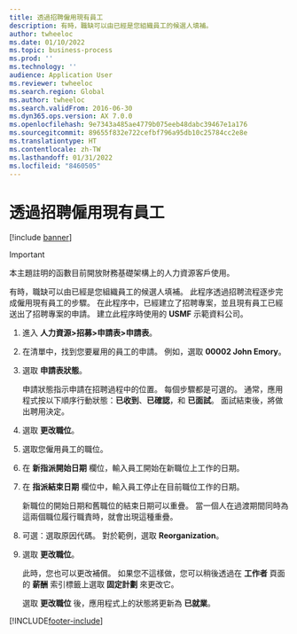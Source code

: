 ```yaml
---
title: 透過招聘僱用現有員工
description: 有時，職缺可以由已經是您組織員工的候選人填補。
author: twheeloc
ms.date: 01/10/2022
ms.topic: business-process
ms.prod: ''
ms.technology: ''
audience: Application User
ms.reviewer: twheeloc
ms.search.region: Global
ms.author: twheeloc
ms.search.validFrom: 2016-06-30
ms.dyn365.ops.version: AX 7.0.0
ms.openlocfilehash: 9e7343a485ae4779b075eeb48dabc39467e1a176
ms.sourcegitcommit: 89655f832e722cefbf796a95db10c25784cc2e8e
ms.translationtype: HT
ms.contentlocale: zh-TW
ms.lasthandoff: 01/31/2022
ms.locfileid: "8460505"
---
```

# <a name="hire-existing-employees-through-recruitment"></a>透過招聘僱用現有員工

[!include [banner](../../includes/banner.md)]

> [!IMPORTANT]
> 本主題註明的函數目前開放財務基礎架構上的人力資源客戶使用。  


有時，職缺可以由已經是您組織員工的候選人填補。 此程序透過招聘流程逐步完成僱用現有員工的步驟。 在此程序中，已經建立了招聘專案，並且現有員工已經送出了招聘專案的申請。 建立此程序時使用的 **USMF** 示範資料公司。

1. 進入 **人力資源\>招募\>申請表\>申請表**。
2. 在清單中，找到您要雇用的員工的申請。 例如，選取 **00002 John Emory**。
3. 選取 **申請表狀態**。

    申請狀態指示申請在招聘過程中的位置。 每個步驟都是可選的。 通常，應用程式按以下順序行動狀態：**已收到**、**已確認**，和 **已面試**。 面試結束後，將做出聘用決定。

4. 選取 **更改職位**。
5. 選取您僱用員工的職位。
6. 在 **新指派開始日期** 欄位，輸入員工開始在新職位上工作的日期。
7. 在 **指派結束日期** 欄位中，輸入員工停止在目前職位工作的日期。

    新職位的開始日期和舊職位的結束日期可以重疊。 當一個人在過渡期間同時為這兩個職位履行職責時，就會出現這種重疊。

8. 可選：選取原因代碼。 對於範例，選取 **Reorganization**。
9. 選取 **更改職位**。

    此時，您也可以更改補償。 如果您不這樣做，您可以稍後透過在 **工作者** 頁面的 **薪酬** 索引標籤上選取 **固定計劃** 來更改它。

    選取 **更改職位** 後，應用程式上的狀態將更新為 **已就業**。

[!INCLUDE[footer-include](../../../../includes/footer-banner.md)]
